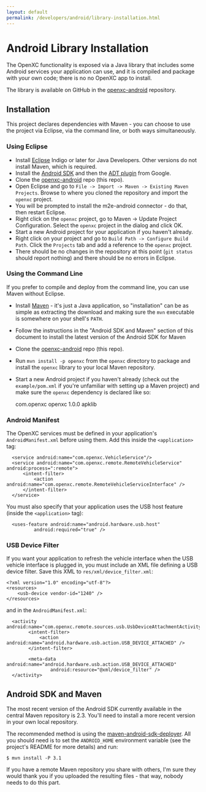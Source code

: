 ```yaml
---
layout: default
permalink: /developers/android/library-installation.html
---
```


Android Library Installation
=============

The OpenXC functionality is exposed via a Java library that includes some
Android services your application can use, and it is compiled and package with
your own code; there is no no OpenXC app to install.

The library is available on GitHub in the [openxc-android][] repository.

[openxc-android]: https://github.com/openxc/openxc-android

## Installation

This project declares dependencies with Maven - you can choose to use the
project via Eclipse, via the command line, or both ways simultaneously.

### Using Eclipse

* Install [Eclipse](http://www.eclipse.org/downloads/) Indigo or later for Java
  Developers. Other versions do not install Maven, which is required.
* Install the [Android SDK](http://developer.android.com/sdk/index.html) and
  then the [ADT plugin](http://developer.android.com/sdk/eclipse-adt.html)
  from Google.
* Clone the [openxc-android][] repo (this repo).
* Open Eclipse and go to `File -> Import -> Maven -> Existing Maven Projects`.
  Browse to where you cloned the repository and import the `openxc` project.
* You will be prompted to install the m2e-android connector - do that, then
  restart Eclipse.
* Right click on the `openxc` project, go to Maven -> Update Project
  Configuration. Select the `openxc` project in the dialog and click OK.
* Start a new Android project for your application if you haven't already.
* Right click on your project and go to `Build Path -> Configure Build Path`.
    Click the `Projects` tab and add a reference to the `openxc` project.
* There should be no changes in the repository at this point (`git status`
  should report nothing) and there should be no errors in Eclipse.


### Using the Command Line

If you prefer to compile and deploy from the command line, you can use Maven
without Eclipse.

* Install [Maven](http://maven.apache.org/) - it's just a Java application, so
  "installation" can be as simple as extracting the download and making sure the
  `mvn` executable is somewhere on your shell's `PATH`.
* Follow the instructions in the "Android SDK and Maven" section of this
  document to install the latest version of the Android SDK for Maven
* Clone the [openxc-android][] repo (this repo).
* Run `mvn install -p openxc` from the `openxc` directory to package and install
  the `openxc` library to your local Maven repository.
* Start a new Android project if you haven't already (check out the
  `example/pom.xml` if you're unfamiliar with setting up a Maven project) and
  make sure the `openxc` dependency is declared like so:

    <dependencies>
        <dependency>
            <groupId>com.openxc</groupId>
            <artifactId>openxc</artifactId>
            <version>1.0.0</version>
            <type>apklib</type>
        </dependency>
    </dependencies>

[openxc-android]: https://github.com/openxc/openxc-android

### Android Manifest

The OpenXC services must be defined in your application's `AndroidManifest.xml`
before using them. Add this inside the `<application>` tag:

      <service android:name="com.openxc.VehicleService"/>
      <service android:name="com.openxc.remote.RemoteVehicleService" android:process=":remote">
          <intent-filter>
              <action android:name="com.openxc.remote.RemoteVehicleServiceInterface" />
          </intent-filter>
      </service>

You must also specify that your application uses the USB host feature (inside
the `<application>` tag):

      <uses-feature android:name="android.hardware.usb.host"
              android:required="true" />

### USB Device Filter

If you want your application to refresh the vehicle interface when the USB
vehicle interface is plugged in, you must include an XML file defining a USB
device filter. Save this XML to `res/xml/device_filter.xml`:

    <?xml version="1.0" encoding="utf-8"?>
    <resources>
        <usb-device vendor-id="1240" />
    </resources>

and in the `AndroidManifest.xml`:

      <activity android:name="com.openxc.remote.sources.usb.UsbDeviceAttachmentActivity">
            <intent-filter>
                <action android:name="android.hardware.usb.action.USB_DEVICE_ATTACHED" />
            </intent-filter>

            <meta-data android:name="android.hardware.usb.action.USB_DEVICE_ATTACHED"
                    android:resource="@xml/device_filter" />
      </activity>

## Android SDK and Maven

The most recent version of the Android SDK currently available in the central
Maven repository is 2.3. You'll need to install a more recent version in your
own local repository.

The recommended method is using the
[maven-android-sdk-deployer](https://github.com/mosabua/maven-android-sdk-deployer).
All you should need is to set the `ANDROID_HOME` environment variable (see the
project's README for more details) and run:

    $ mvn install -P 3.1

If you have a remote Maven repository you share with others, I'm sure they would
thank you if you uploaded the resulting files - that way, nobody needs to do
this part.
